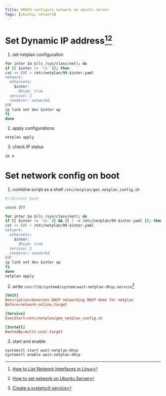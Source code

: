 ```yaml
---
Title: HOWTO configure network on ubuntu server
Tags: [ubuntu, network]
---
```


# Set Dynamic IP address[^1][^2]

1. set netplan configuration

```sh
for inter in $(ls /sys/class/net); do
if [[ $inter != 'lo' ]]; then
cat << EOF > /etc/netplan/99-$inter.yaml
network:
  ethernets:
    $inter:
      dhcp4: true
  version: 2
  renderer: networkd
EOF
ip link set dev $inter up 
fi
done
```

2. apply configurations

```sh
netplan apply
```

3. check IP status

```sh
ip a
```

<!--truncate--> 

# Set network config on boot

1. combine script as a shell `/etc/netplan/gen_netplan_config.sh`

```sh
#!/bin/env bash

umask 377

for inter in $(ls /sys/class/net); do
if [[ $inter != 'lo' ]] && [[ ! -e /etc/netplan/99-$inter.yaml ]]; then
cat << EOF > /etc/netplan/99-$inter.yaml
network:
  ethernets:
    $inter:
      dhcp4: true
  version: 2
  renderer: networkd
EOF
ip link set dev $inter up
fi
done
netplan apply
```

2. write `/usr/lib/systemd/system/wait-netplan-dhcp.service`[^3]

```conf
[Unit]
Description=Generate DHCP networking DHCP demo for netplan
Before=network-online.target

[Service]
ExecStart=/etc/netplan/gen_netplan_config.sh

[Install]
WantedBy=multi-user.target
```

3. start and enable

```sh
systemctl start wait-netplan-dhcp
systemctl enable wait-netplan-dhcp
```



[^1]: [How to List Network Interfaces in Linux](https://www.geeksforgeeks.org/how-to-list-network-interfaces-in-linux/)
[^2]: [How to set network on Ubuntu Server](https://ubuntu.com/server/docs/configuring-networks)
[^3]: [Create a systemctl service](https://unix.stackexchange.com/questions/236084/how-do-i-create-a-service-for-a-shell-script-so-i-can-start-and-stop-it-like-a-d)
